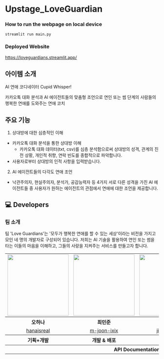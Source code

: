 # Upstage_LoveGuardian

### How to run the webpage on local device
```shell
streamlit run main.py
```

### Deployed Website
https://loveguardians.streamlit.app/ 


## 아이템 소개
AI 연애 코디네이터 Cupid Whisper! 

카카오톡 대화 분석과 AI 에이전트들의 맞춤형 조언으로 연인 또는 썸 단계의 사람들의 행복한 연애를 도와주는 연애 코치

## 주요 기능
1. 상대방에 대한 심층적인 이해
  - 카카오톡 대화 분석을 통한 상대방 이해
    - 카카오톡 대화 데이터(txt, csv)를 심층 분석함으로써 상대방의 성격, 관계의 진전 상황, 개인적 취향, 연락 빈도를 종합적으로 파악합니다. 
  - 사용자로부터 상대방의 인적 사항을 입력받습니다. 
2. AI 에이전트들의 다각도 연애 조언
  - 낙관주의자, 현실주의자, 분석가, 공감능력자 등 4가지 서로 다른 성격을 가진 AI 에이전트들 중 사용자가 원하는 에이전트의 관점에서 연애에 대한 조언을 제공합니다.


## 💻 Developers
### 팀 소개
팀 'Love Guardians'는 '모두가 행복한 연애를 할 수 있는 세상'이라는 비전을 가지고 모인 네 명의 개발자로 구성되어 있습니다. 저희는 AI 기술을 활용하여 연인 또는 썸을 타는 이들의 마음을 이해하고, 그들의 사랑을 지켜주는 서비스를 만들고자 합니다.

<table align="center" style = "table-layout: auto; width: 100%; table-layout: fixed;">
  <tr>
    <td>
       <img width="200" src = "https://avatars.githubusercontent.com/u/108045487?v=4" />
    </td>
    <td>
      <img width="200" src = "https://avatars.githubusercontent.com/u/55074268?v=4"/>
    </td>
        <td>
      <img width="200" src = "https://avatars.githubusercontent.com/u/70048051?v=4"/>
    </td>
    <td>
      <img width="200" src = "https://avatars.githubusercontent.com/u/68544342?v=4"/>
    </td>
  </tr> 
  <tr>
    <th align="center">오하나</th>
    <th align="center">최민준</th>
    <th align="center">김지원</th>
    <th align="center">신종훈</th>
  </tr>
  <tr>
    <td align="center">
      <a href="https://github.com/hanaisreal">hanaisreal</a>
    </td>
    <td align="center">
      <a href="https://github.com/m-joon-ixix">m-joon-ixix</a>
    </td>
        <td align="center">
      <a href="https://github.com/jiwonkim00">jiwonkim00</a>
    </td>
    <td align="center">
      <a href="https://github.com/jh-michael-shin">jh-michael-shin</a>
    </td>
  </tr>
  <tr>
    <th align="center">기획+개발</th>
    <th align="center">개발 & 배포</th>
    <th align="center">개발</th>
    <th align="center">개발</th>
  </tr>
  <tr>
    <th align="center" colspan="5">API Documentation</th>
  </tr>
</table>
